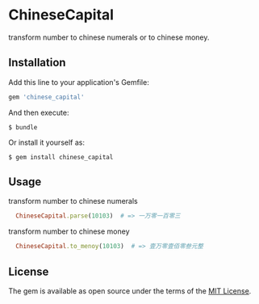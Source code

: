 # ChineseCapital

transform number to chinese numerals or to chinese money.

## Installation

Add this line to your application's Gemfile:

```ruby
gem 'chinese_capital'
```

And then execute:

    $ bundle

Or install it yourself as:

    $ gem install chinese_capital

## Usage

transform number to chinese numerals

```ruby
  ChineseCapital.parse(10103)  # => 一万零一百零三
```

transform number to chinese money

```ruby
  ChineseCapital.to_menoy(10103)  # => 壹万零壹佰零叁元整
```

## License

The gem is available as open source under the terms of the [MIT License](http://opensource.org/licenses/MIT).
